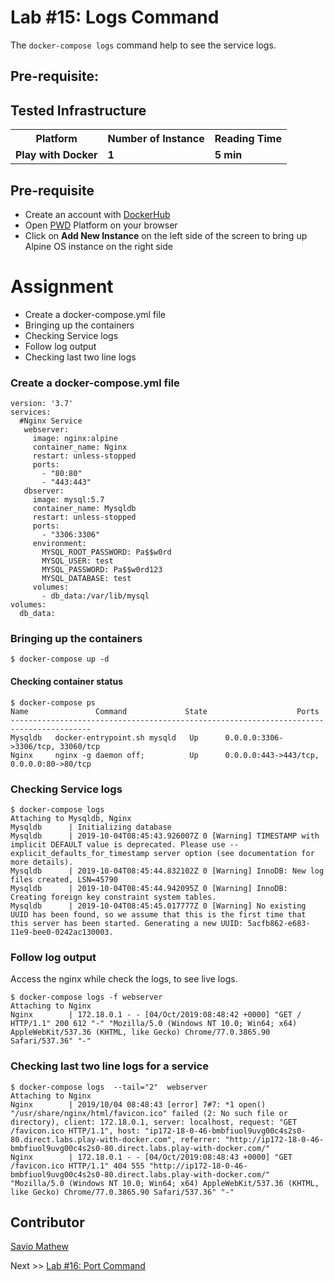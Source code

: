 # Lab #15: Logs Command
The `docker-compose logs` command help to see the service logs.

## Pre-requisite:

## Tested Infrastructure

<table class="tg">
  <tr>
    <th class="tg-yw4l"><b>Platform</b></th>
    <th class="tg-yw4l"><b>Number of Instance</b></th>
    <th class="tg-yw4l"><b>Reading Time</b></th>
    
  </tr>
  <tr>
    <td class="tg-yw4l"><b> Play with Docker</b></td>
    <td class="tg-yw4l"><b>1</b></td>
    <td class="tg-yw4l"><b>5 min</b></td>
    
  </tr>
  
</table>

## Pre-requisite

- Create an account with [DockerHub](https://hub.docker.com)
- Open [PWD](https://labs.play-with-docker.com/) Platform on your browser 
- Click on **Add New Instance** on the left side of the screen to bring up Alpine OS instance on the right side

# Assignment
- Create a docker-compose.yml file
- Bringing up the containers
- Checking Service logs
- Follow log output
- Checking last two line logs

### Create a docker-compose.yml file
```
version: '3.7'
services:
  #Nginx Service
   webserver:
     image: nginx:alpine
     container_name: Nginx
     restart: unless-stopped
     ports:
       - "80:80"
       - "443:443"
   dbserver:
     image: mysql:5.7
     container_name: Mysqldb
     restart: unless-stopped
     ports:
       - "3306:3306"
     environment:
       MYSQL_ROOT_PASSWORD: Pa$$w0rd
       MYSQL_USER: test
       MYSQL_PASSWORD: Pa$$w0rd123
       MYSQL_DATABASE: test 
     volumes:
       - db_data:/var/lib/mysql
volumes:
  db_data:
```

### Bringing up the containers
```
$ docker-compose up -d
```

#### Checking container status
  ```
$ docker-compose ps
 Name               Command             State                    Ports                  
----------------------------------------------------------------------------------------
Mysqldb   docker-entrypoint.sh mysqld   Up      0.0.0.0:3306->3306/tcp, 33060/tcp       
Nginx     nginx -g daemon off;          Up      0.0.0.0:443->443/tcp, 0.0.0.0:80->80/tcp   
```

### Checking Service logs
```
$ docker-compose logs
Attaching to Mysqldb, Nginx
Mysqldb      | Initializing database
Mysqldb      | 2019-10-04T08:45:43.926007Z 0 [Warning] TIMESTAMP with implicit DEFAULT value is deprecated. Please use --explicit_defaults_for_timestamp server option (see documentation for more details).
Mysqldb      | 2019-10-04T08:45:44.832102Z 0 [Warning] InnoDB: New log files created, LSN=45790
Mysqldb      | 2019-10-04T08:45:44.942095Z 0 [Warning] InnoDB: Creating foreign key constraint system tables.
Mysqldb      | 2019-10-04T08:45:45.017777Z 0 [Warning] No existing UUID has been found, so we assume that this is the first time that this server has been started. Generating a new UUID: 5acfb862-e683-11e9-bee0-0242ac130003.
```

### Follow log output
Access the nginx while check the logs, to see live logs.
```
$ docker-compose logs -f webserver
Attaching to Nginx
Nginx        | 172.18.0.1 - - [04/Oct/2019:08:48:42 +0000] "GET / HTTP/1.1" 200 612 "-" "Mozilla/5.0 (Windows NT 10.0; Win64; x64) AppleWebKit/537.36 (KHTML, like Gecko) Chrome/77.0.3865.90 Safari/537.36" "-"
```

### Checking last two line logs for a service
```
$ docker-compose logs  --tail="2"  webserver
Attaching to Nginx
Nginx        | 2019/10/04 08:48:43 [error] 7#7: *1 open() "/usr/share/nginx/html/favicon.ico" failed (2: No such file or directory), client: 172.18.0.1, server: localhost, request: "GET /favicon.ico HTTP/1.1", host: "ip172-18-0-46-bmbfiuol9uvg00c4s2s0-80.direct.labs.play-with-docker.com", referrer: "http://ip172-18-0-46-bmbfiuol9uvg00c4s2s0-80.direct.labs.play-with-docker.com/"
Nginx        | 172.18.0.1 - - [04/Oct/2019:08:48:43 +0000] "GET /favicon.ico HTTP/1.1" 404 555 "http://ip172-18-0-46-bmbfiuol9uvg00c4s2s0-80.direct.labs.play-with-docker.com/" "Mozilla/5.0 (Windows NT 10.0; Win64; x64) AppleWebKit/537.36 (KHTML, like Gecko) Chrome/77.0.3865.90 Safari/537.36" "-"
```

## Contributor
[Savio Mathew](https://www.linkedin.com/in/saviovettoor)

Next >> [Lab #16: Port Command](http://dockerlabs.nholuongut.com/intermediate/workshop/DockerCompose/port_command.html)
